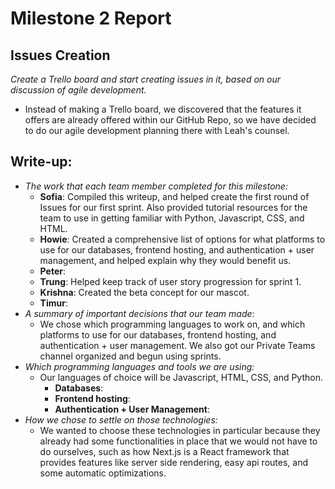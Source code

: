 # Milestone 2 Report

## Issues Creation

_Create a *Trello board* and start creating issues in it, based on our discussion of agile development._
- Instead of making a Trello board, we discovered that the features it offers are already offered within our GitHub Repo, so we have decided to do our agile development planning there with Leah's counsel. 

<!--
## Start experimenting and setting up resources:

**Background:** 

In a future milestone, you finalize your system’s architecture and design, but start exploring, and setting up resources. For example, if your project requires setting up a web or SQL server, get started on this task and add relevant instructions and information to your Git repository. Now would also be a good time to do a cost-benefit analysis to help you choose between different programming languages or tools, and to work through tutorials of the programming languages that you will be using. Write about what you did in your written report. By the end of this milestone, you should know what technologies you will be using to implement your product.
-->

## Write-up:

<!--
Your write-up should be written in markdown and should include:
-->

- _The work that each team member completed for this milestone:_
  - **Sofia**: Compiled this writeup, and helped create the first round of Issues for our first sprint. Also provided tutorial resources for the team to use in getting familiar with Python, Javascript, CSS, and HTML.
  - **Howie**: Created a comprehensive list of options for what platforms to use for our databases, frontend hosting, and authentication + user management, and helped explain why they would benefit us.
  - **Peter**:
  - **Trung**: Helped keep track of user story progression for sprint 1. 
  - **Krishna**: Created the beta concept for our mascot.
  - **Timur**:
- _A summary of important decisions that our team made_:
  - We chose which programming languages to work on, and which platforms to use for our databases, frontend hosting, and authentication + user management. We also got our Private Teams channel organized and begun using sprints. 
- _Which programming languages and tools we are using:_
  - Our languages of choice will be Javascript, HTML, CSS, and Python. 
    - **Databases**: 
    - **Frontend hosting**: 
    - **Authentication + User Management**: 
- _How we chose to settle on those technologies:_
  - We wanted to choose these technologies in particular because they already had some functionalities in place that we would not have to do ourselves, such as how Next.js is a React framework that provides features like server side rendering, easy api routes, and some automatic optimizations.
